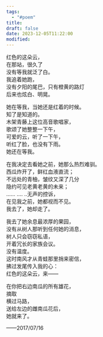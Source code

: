 ```yaml
---
tags:
  - "#poem"
title: 
draft: false
date: 2023-12-05T11:22:00
modified:
---
```

红色的这朵云，   
在那站，很久了   
没有等我就泛了白。   
我追着她跑，   
没有夕阳的尾巴，只有橙黄的路灯   
后来也炫白、明晃。   

她在等我，当她还是红着的时候。  
知了是知道的。  
木架青藤上这位高音歌唱家，  
歌颂了她整整一下午，  
可爱的云，听了一下午，  
听红了脸，也没有下雨。  
她还在等我。  

在我决定去看她之前，她那么热烈难驯。  
西瓜炸开了，鲜红血液直流；  
不远处的青柚，皱纹又深了几分  
隐约可见老黄老黄的未来；  
...... .... ..无声的控诉，  
在见我之前，她都视而不见。  
我去了，她却走了。  

我去了她余息最浓厚的果园，  
没有从树人那听到任何她的消息，  
树人只会窃窃私语，  
开着冗长的家族会议。  
没有温度。  
这时南风才从青蛙那里捎来密信，  
拂过发尾传入我的心：  
红色的这朵云，来——  

在你把右边南瓜的所有雄花，  
摘取  
横过马路，  
送给左边的雌南瓜花后，  
她就来了。   

——2017/07/16
